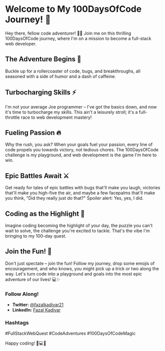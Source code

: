 # Welcome to My 100DaysOfCode Journey! 🚀

Hey there, fellow code adventurer! 🧙‍♂️ Join me on this thrilling 100DaysOfCode journey, where I'm on a mission to become a full-stack web developer.

## The Adventure Begins 🚀

Buckle up for a rollercoaster of code, bugs, and breakthroughs, all seasoned with a side of humor and a dash of caffeine.

## Turbocharging Skills ⚡

I'm not your average Joe programmer – I've got the basics down, and now it's time to turbocharge my skills. This ain't a leisurely stroll; it's a full-throttle race to web development mastery!

## Fueling Passion 🔥

Why the rush, you ask? When your goals fuel your passion, every line of code propels you towards victory, not tedious chores. The 100DaysOfCode challenge is my playground, and web development is the game I'm here to win.

## Epic Battles Await ⚔️

Get ready for tales of epic battles with bugs that'll make you laugh, victories that'll make you high-five the air, and maybe a few facepalms that'll make you think, "Did they really just do that?" Spoiler alert: Yes, yes, I did.

## Coding as the Highlight 🌟

Imagine coding becoming the highlight of your day, the puzzle you can't wait to solve, the challenge you're excited to tackle. That's the vibe I'm bringing to my 100-day quest.

## Join the Fun! 🎉

Don't just spectate – join the fun! Follow my journey, drop some emojis of encouragement, and who knows, you might pick up a trick or two along the way. Let's turn code into a playground and goals into the most epic adventure of our lives! 💻✨

### Follow Along!
- **Twitter:** [@fazalkadivar21](https://twitter.com/fazalkadivar21)
- **LinkedIn:** [Fazal Kadivar](https://www.linkedin.com/in/fazalkadivar/)

### Hashtags
#FullStackWebQuest #CodeAdventures #100DaysOfCodeMagic

Happy coding! 🚀💻✨
